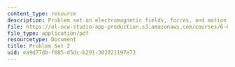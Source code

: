 ```yaml
---
content_type: resource
description: Problem set on electromagnetic fields, forces, and motion.
file: https://ol-ocw-studio-app-production.s3.amazonaws.com/courses/6-641-electromagnetic-fields-forces-and-motion-spring-2005/ea9d77dbf885d5dcb291302021197e73_ps2sp05.pdf
file_type: application/pdf
resourcetype: Document
title: Problem Set 2
uid: ea9d77db-f885-d5dc-b291-302021197e73
---
```

